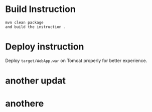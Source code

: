 

# Build Instruction


```
mvn clean package
and build the instruction .
```

# Deploy instruction

Deploy ```target/WebApp.war``` on Tomcat properly for better experience.
# another updat
# anothere
